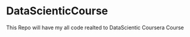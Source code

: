 DataScienticCourse
==================

This Repo will have my all code realted to DataScientic Coursera Course
